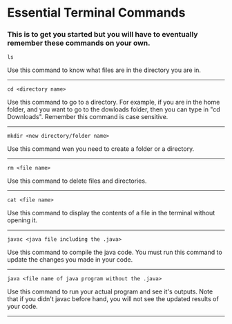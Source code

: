 # Essential Terminal Commands
### This is to get you started but you will have to eventually remember these commands on your own.
```
ls
```
Use this command to know what files are in the directory you are in.  
********************************************************************************************
```
cd <directory name>
```
Use this command to go to a directory. For example, if you are in the home folder, and you want to go to the dowloads folder, then you can type in "cd Downloads".
Remember this command is case sensitive.
********************************************************************************************
```
mkdir <new directory/folder name>
```
Use this command wen you need to create a folder or a directory. 
********************************************************************************************
```
rm <file name>
```
Use this command to delete files and directories. 
********************************************************************************************
```
cat <file name>
```
Use this command to display the contents of a file in the terminal without opening it.
********************************************************************************************
```
javac <java file including the .java>
```
Use this command to compile the java code. You must run this command to update the changes you made in your code.
********************************************************************************************
```
java <file name of java program without the .java>
```
Use this command to run your actual program and see it's outputs. Note that if you didn't javac before hand, you will not see the updated
results of your code.
********************************************************************************************
